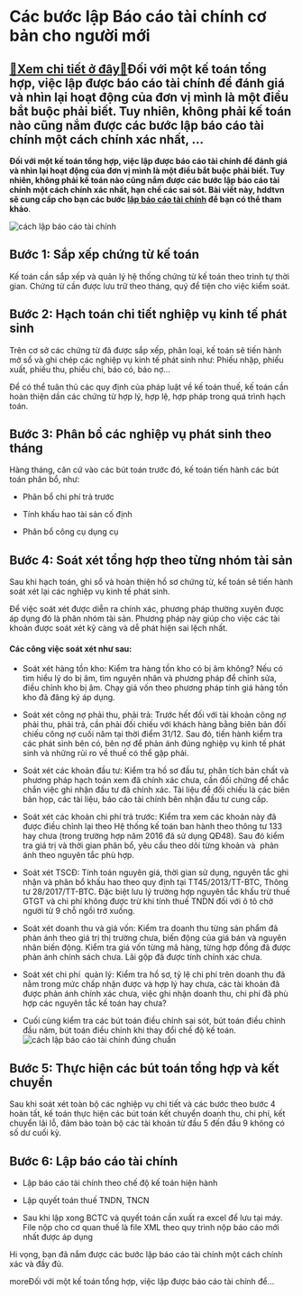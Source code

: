 Các bước lập Báo cáo tài chính cơ bản cho người mới
===================================================

[:gift:Xem chi tiết ở đây:gift:](https://hddtvn.com/cac-buoc-lap-bao-cao-tai-chinh-co-ban-cho-nguoi-moi/)Đối với một kế toán tổng hợp, việc lập được báo cáo tài chính để đánh giá và nhìn lại hoạt động của đơn vị mình là một điều bắt buộc phải biết. Tuy nhiên, không phải kế toán nào cũng nắm được các bước lập báo cáo tài chính một cách chính xác nhất, …
---------------------------------------------------------------------------------------------------------------------------------------------------------------------------------------------------------------------------------------------------------

**Đối với một kế toán tổng hợp, việc lập được báo cáo tài chính để đánh giá và nhìn lại hoạt động của đơn vị mình là một điều bắt buộc phải biết. Tuy nhiên, không phải kế toán nào cũng nắm được các bước lập báo cáo tài chính một cách chính xác nhất, hạn chế các sai sót. Bài viết này, hddtvn sẽ cung cấp cho bạn các bước [lập báo cáo tài chính](#) để bạn có thể tham khảo**.


![cách lập báo cáo tài chính](https://hddtvn.com/wp-content/uploads/2021/01/financial-statement.jpg)


Bước 1: Sắp xếp chứng từ kế toán
--------------------------------


Kế toán cần sắp xếp và quản lý hệ thống chứng từ kế toán theo trình tự thời gian. Chứng từ cần được lưu trữ theo tháng, quý để tiện cho việc kiểm soát.


Bước 2: Hạch toán chi tiết nghiệp vụ kinh tế phát sinh
------------------------------------------------------


Trên cơ sở các chứng từ đã được sắp xếp, phân loại, kế toán sẽ tiến hành mở sổ và ghi chép các nghiệp vụ kinh tế phát sinh như: Phiếu nhập, phiếu xuất, phiếu thu, phiếu chi, báo có, báo nợ…


Để có thể tuân thủ các quy định của pháp luật về kế toán thuế, kế toán cần hoàn thiện dần các chứng từ hợp lý, hợp lệ, hợp pháp trong quá trình hạch toán.


Bước 3: Phân bổ các nghiệp vụ phát sinh theo tháng
--------------------------------------------------


Hàng tháng, căn cứ vào các bút toán trước đó, kế toán tiến hành các bút toán phân bổ, như:




* Phân bổ chi phí trả trước

* Tính khấu hao tài sản cố định

* Phân bổ công cụ dụng cụ



Bước 4: Soát xét tổng hợp theo từng nhóm tài sản
------------------------------------------------


Sau khi hạch toán, ghi sổ và hoàn thiện hồ sơ chứng từ, kế toán sẽ tiến hành soát xét lại các nghiệp vụ kinh tế phát sinh.


Để việc soát xét được diễn ra chính xác, phương pháp thường xuyên được áp dụng đó là phân nhóm tài sản. Phương pháp này giúp cho việc các tài khoản được soát xét kỹ càng và dễ phát hiện sai lệch nhất.


#### Các công việc soát xét như sau:




* Soát xét hàng tồn kho: Kiểm tra hàng tồn kho có bị âm không? Nếu có  tìm hiểu lý do bị âm, tìm nguyên nhân và phương pháp để chỉnh sửa, điều chỉnh kho bị âm. Chạy giá vốn theo phương pháp tính giá hàng tồn kho đã đăng ký áp dụng.

* Soát xét công nợ phải thu, phải trả: Trước hết đối với tài khoản công nợ phải thu, phải trả, cần phải đối chiếu với khách hàng bằng biên bản đối chiếu công nợ cuối năm tại thời điểm 31/12. Sau đó, tiến hành kiểm tra các phát sinh bên có, bên nợ để phản ánh đúng nghiệp vụ kinh tế phát sinh và những rủi ro về thuế có thể gặp phải.

* Soát xét các khoản đầu tư: Kiểm tra hồ sơ đầu tư, phân tích bản chất và phương pháp hạch toán xem đã chính xác chưa, cần đối chứng để chắc chắn việc ghi nhận đầu tư đã chính xác. Tài liệu để đối chiếu là các biên bản họp, các tài liệu, báo cáo tài chính bên nhận đầu tư cung cấp.

* Soát xét các khoản chi phí trả trước: Kiểm tra xem các khoản này đã được điều chỉnh lại theo Hệ thống kế toán ban hành theo thông tư 133 hay chưa (trong trường hợp năm 2016 đã sử dụng QĐ48). Sau đó kiểm tra giá trị và thời gian phân bổ, yêu cầu theo dõi từng khoản và  phản ánh theo nguyên tắc phù hợp.

* Soát xét TSCĐ: Tính toán nguyên giá, thời gian sử dụng, nguyên tắc ghi nhận và phân bổ khấu hao theo quy định tại TT45/2013/TT-BTC, Thông tư 28/2017/TT-BTC. Đặc biệt lưu lý trường hợp nguyên tắc khấu trừ thuế GTGT và chi phí không được trừ khi tính thuế TNDN đối với ô tô chở người từ 9 chỗ ngồi trở xuống.

* Soát xét doanh thu và giá vốn: Kiểm tra doanh thu từng sản phẩm đã phản ánh theo giá trị thị trường chưa, biến động của giá bán và nguyên nhân biến động. Kiểm tra giá vốn từng mã hàng, từng hợp đồng đã được phản ánh chính sách chưa. Lãi gộp đã được tính chính xác chưa.

* Soát xét chi phí  quản lý: Kiểm tra hồ sơ, tỷ lệ chi phí trên doanh thu đã nằm trong mức chấp nhận được và hợp lý hay chưa, các tài khoản đã được phản ánh chính xác chưa, việc ghi nhận doanh thu, chi phí đã phù hợp các nguyên tắc kế toán hay chưa?

* Cuối cùng kiểm tra các bút toán điều chỉnh sai sót, bút toán điều chỉnh đầu năm, bút toán điều chỉnh khi thay đổi chế độ kế toán.![cách lập báo cáo tài chính đúng chuẩn](https://hddtvn.com/wp-content/uploads/2021/01/financial-2.jpg)



Bước 5: Thực hiện các bút toán tổng hợp và kết chuyển
-----------------------------------------------------


Sau khi soát xét toàn bộ các nghiệp vụ chi tiết và các bước theo bước 4 hoàn tất, kế toán thực hiện các bút toán kết chuyển doanh thu, chi phí, kết chuyển lãi lỗ, đảm bảo toàn bộ các tài khoản từ đầu 5 đến đầu 9 không có số dư cuối kỳ.


Bước 6: Lập báo cáo tài chính
-----------------------------




* Lập báo cáo tài chính theo chế độ kế toán hiện hành

* Lập quyết toán thuế TNDN, TNCN

* Sau khi lập xong BCTC và quyết toán cần xuất ra excel để lưu tại máy. File nộp cho cơ quan thuế là file XML theo quy trình nộp báo cáo mới nhất được áp dụng



Hi vọng, bạn đã nắm được các bước lập báo cáo tài chính một cách chính xác và đầy đủ.



moreĐối với một kế toán tổng hợp, việc lập được báo cáo tài chính để…

